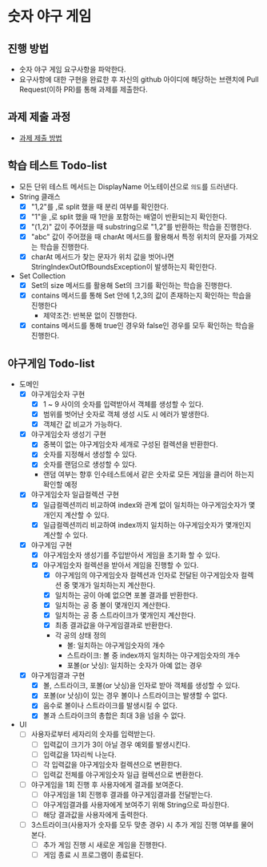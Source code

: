 # 숫자 야구 게임
## 진행 방법
* 숫자 야구 게임 요구사항을 파악한다.
* 요구사항에 대한 구현을 완료한 후 자신의 github 아이디에 해당하는 브랜치에 Pull Request(이하 PR)를 통해 과제를 제출한다.

## 과제 제출 과정
* [과제 제출 방법](https://github.com/next-step/nextstep-docs/tree/master/precourse)

## 학습 테스트 Todo-list
- 모든 단위 테스트 메서드는 DisplayName 어노테이션으로 `의도`를 드러낸다.
- String 클래스
    - [X] "1,2"를 ,로 split 했을 때 분리 여부를 확인한다.
    - [X] "1"을 ,로 split 했을 때 1만을 포함하는 배열이 반환되는지 확인한다.
    - [X] "(1,2)" 값이 주어졌을 때 substring으로 "1,2"를 반환하는 학습을 진행한다.
    - [X] "abc" 값이 주어졌을 때 charAt 메서드를 활용해서 특정 위치의 문자를 가져오는 학습을 진행한다.
    - [X] charAt 메서드가 찾는 문자가 위치 값을 벗어나면 StringIndexOutOfBoundsException이 발생하는지 확인한다.
- Set Collection
    - [X] Set의 size 메서드를 활용해 Set의 크기를 확인하는 학습을 진행한다.
    - [X] contains 메서드를 통해 Set 안에 1,2,3의 값이 존재하는지 확인하는 학습을 진행한다
        - 제약조건: 반복문 없이 진행한다.
    - [X] contains 메서드를 통해 true인 경우와 false인 경우를 모두 확인하는 학습을 진행한다.

## 야구게임 Todo-list
- 도메인
    - [X] 야구게임숫자 구현
        - [X] 1 ~ 9 사이의 숫자를 입력받아서 객체를 생성할 수 있다.
        - [X] 범위를 벗어난 숫자로 객체 생성 시도 시 에러가 발생한다.
        - [X] 객체간 값 비교가 가능하다.
    - [X] 야구게임숫자 생성기 구현
        - [X] 중복이 없는 야구게임숫자 세개로 구성된 컬렉션을 반환한다.
        - [X] 숫자를 지정해서 생성할 수 있다.
        - [X] 숫자를 랜덤으로 생성할 수 있다.
        - 랜덤 여부는 향후 인수테스트에서 같은 숫자로 모든 게임을 클리어 하는지 확인할 예정
    - [X] 야구게임숫자 일급컬렉션 구현
        - [X] 일급컬렉션끼리 비교하여 index와 관계 없이 일치하는 야구게임숫자가 몇개인지 계산할 수 있다.
        - [X] 일급컬렉션끼리 비교하여 index까지 일치하는 야구게임숫자가 몇개인지 계산할 수 있다.
    - [X] 야구게임 구현
        - [X] 야구게임숫자 생성기를 주입받아서 게임을 초기화 할 수 있다.
        - [X] 야구게임숫자 컬렉션을 받아서 게임을 진행할 수 있다.
            - [X] 야구게임의 야구게임숫자 컬렉션과 인자로 전달된 야구게임숫자 컬렉션 중 몇개가 일치하는지 계산한다.
            - [X] 일치하는 공이 아예 없으면 포볼 결과를 반환한다.
            - [X] 일치하는 공 중 볼이 몇개인지 계산한다.
            - [X] 일치하는 공 중 스트라이크가 몇개인지 계산한다.
            - [X] 최종 결과값을 야구게임결과로 반환한다.
            - 각 공의 상태 정의
                - 볼: 일치하는 야구게임숫자의 개수
                - 스트라이크: 볼 중 index까지 일치하는 야구게임숫자의 개수
                - 포볼(or 낫싱): 일치하는 숫자가 아예 없는 경우
    - [X] 야구게임결과 구현
        - [X] 볼, 스트라이크, 포볼(or 낫싱)을 인자로 받아 객체를 생성할 수 있다.
        - [X] 포볼(or 낫싱)이 있는 경우 볼이나 스트라이크는 발생할 수 없다.
        - [X] 음수로 볼이나 스트라이크를 발생시킬 수 없다.
        - [X] 볼과 스트라이크의 총합은 최대 3을 넘을 수 없다.
- UI
    - [ ] 사용자로부터 세자리의 숫자를 입력받는다.
        - [ ] 입력값이 크기가 3이 아닐 경우 예외를 발생시킨다.
        - [ ] 입력값을 1자리씩 나눈다.
        - [ ] 각 입력값을 야구게임숫자 컬렉션으로 변환한다.
        - [ ] 입력값 전체를 야구게임숫자 일급 컬렉션으로 변환한다.
    - [ ] 야구게임을 1회 진행 후 사용자에게 결과를 보여준다.
        - [ ] 야구게임을 1회 진행후 결과를 야구게임결과를 전달받는다.
        - [ ] 야구게임결과를 사용자에게 보여주기 위해 String으로 파싱한다.
        - [ ] 해당 결과값을 사용자에게 출력한다.
    - [ ] 3스트라이크(사용자가 숫자를 모두 맞춘 경우) 시 추가 게임 진행 여부를 물어본다.
        - [ ] 추가 게임 진행 시 새로운 게임을 진행한다.
        - [ ] 게임 종료 시 프로그램이 종료된다.

